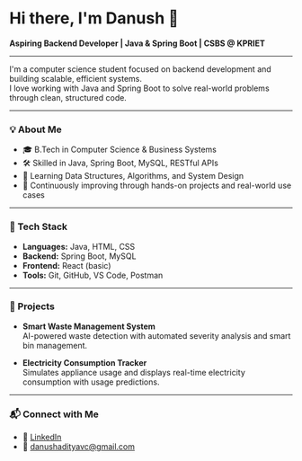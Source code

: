 # Hi there, I'm Danush 👋  
**Aspiring Backend Developer | Java & Spring Boot | CSBS @ KPRIET**

---

I'm a computer science student focused on backend development and building scalable, efficient systems.  
I love working with Java and Spring Boot to solve real-world problems through clean, structured code.

---

### 💡 About Me  
- 🎓 B.Tech in Computer Science & Business Systems  
- 🛠️ Skilled in Java, Spring Boot, MySQL, RESTful APIs  
- 🌱 Learning Data Structures, Algorithms, and System Design  
- 🔄 Continuously improving through hands-on projects and real-world use cases

---

### 🧰 Tech Stack  
- **Languages:** Java, HTML, CSS  
- **Backend:** Spring Boot, MySQL  
- **Frontend:** React (basic)  
- **Tools:** Git, GitHub, VS Code, Postman  

---

### 🚀 Projects  
- **Smart Waste Management System**  
  AI-powered waste detection with automated severity analysis and smart bin management.

- **Electricity Consumption Tracker**  
  Simulates appliance usage and displays real-time electricity consumption with usage predictions.

---

### 📬 Connect with Me  
- 🔗 [LinkedIn](https://www.linkedin.com/in/danush-aditya-b1764b370)  
- 📧 danushadityavc@gmail.com  
